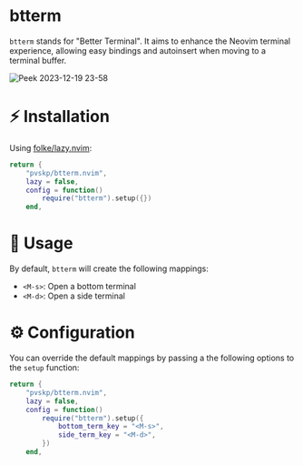 # btterm

`btterm` stands for "Better Terminal". It aims to enhance the Neovim terminal experience, allowing easy bindings and autoinsert when moving to a terminal buffer.

![Peek 2023-12-19 23-58](https://github.com/pvskp/btterm.nvim/assets/77075070/c0528c3a-0d7a-4963-bd32-ffef60e59c35)

# ⚡ Installation
Using [folke/lazy.nvim](https://github.com/folke/lazy.nvim):

```lua
return {
	"pvskp/btterm.nvim",
	lazy = false,
	config = function()
		require("btterm").setup({})
    end,
```

# 🚀 Usage
By default, `btterm` will create the following mappings:

- `<M-s>`: Open a bottom terminal
- `<M-d>`: Open a side terminal

# ⚙️  Configuration
You can override the default mappings by passing a the following options to the `setup` function:
```lua
return {
	"pvskp/btterm.nvim",
	lazy = false,
	config = function()
		require("btterm").setup({
            bottom_term_key = "<M-s>",
            side_term_key = "<M-d>",
        })
    end,
```
